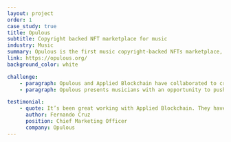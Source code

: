 ```yaml
---
layout: project
order: 1
case_study: true
title: Opulous
subtitle: Copyright backed NFT marketplace for music
industry: Music
summary: Opulous is the first music copyright-backed NFTs marketplace, that changes how artists can access the funding they need.
link: https://opulous.org/
background_color: white

challenge:
    - paragraph: Opulous and Applied Blockchain have collaborated to create the first copyright-backed NFT platform for musicians. Applied Blockchain chose Algorand as the best solution for an NFT platform requiring the additional control mechanisms that ASAs offer.
    - paragraph: Opulous presents musicians with an opportunity to push back against the minimal revenue generated through today's streaming platforms. Future phase developments for the Opulous platform include a Defi protocol for artist funding and royalty profit shares.

testimonial:
    - quote: It’s been great working with Applied Blockchain. They have a solid, smart team developing all the products we need at Opulous
      author: Fernando Cruz
      position: Chief Marketing Officer
      company: Opulous
---
```

